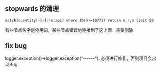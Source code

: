 ## stopwards 的清理

```
match(n:entity)-[r]-(m:api) where ID(m)=107717 return n,r,m limit 50
```
有些节点名字是停用词，某些节点错误地连接到了这上面，需要删除


## fix bug
logger.exception()->logger.exception("------").
必须进行修复，否则项目会出现Bug